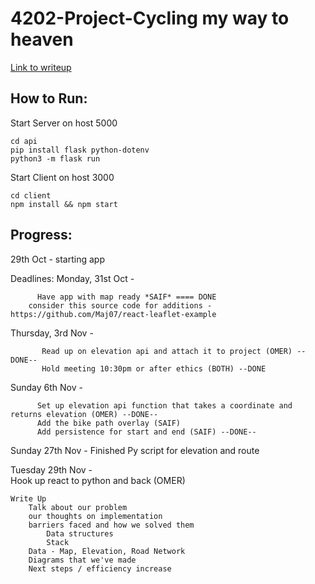 # 4202-Project-Cycling my way to heaven 

[Link to writeup](https://docs.google.com/document/d/1itd2pjl9M-Gs1YrIBd-Tyzf9qoc0MPabg79cnoF1KHI/edit?usp=sharing)

## How to Run:
Start Server on host 5000
 ```
cd api
pip install flask python-dotenv
python3 -m flask run
```

Start Client on host 3000
 ```
cd client
npm install && npm start
```


## Progress:
29th Oct - starting app

Deadlines:
Monday, 31st Oct - 

          Have app with map ready *SAIF* ==== DONE
		consider this source code for additions - https://github.com/Maj07/react-leaflet-example

Thursday, 3rd Nov - 
           
           Read up on elevation api and attach it to project (OMER) --DONE--
           Hold meeting 10:30pm or after ethics (BOTH) --DONE

Sunday 6th Nov -

          Set up elevation api function that takes a coordinate and returns elevation (OMER) --DONE--
          Add the bike path overlay (SAIF) 
          Add persistence for start and end (SAIF) --DONE--

Sunday 27th Nov -
	Finished Py script for elevation and route


Tuesday 29th Nov -	
	Hook up react to python and back (OMER)
	
	Write Up
		Talk about our problem
		our thoughts on implementation
		barriers faced and how we solved them
			Data structures
			Stack
		Data - Map, Elevation, Road Network
		Diagrams that we've made
		Next steps / efficiency increase
